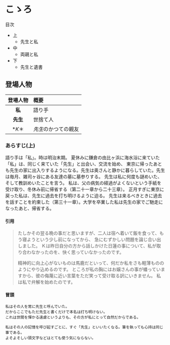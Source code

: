# こゝろ

目次

* 上
    * 先生と私
* 中
    * 両親と私
* 下
    * 先生と遺書


## 登場人物

|登場人物|概要|
|:-----:|:--|
|**私**|語り手|
|**先生**|世捨て人|
|**K*＊|*先生*のかつての親友|

### あらすじ(上)

語り手は「私」。時は明治末期。
夏休みに鎌倉の由比ヶ浜に海水浴に来ていた「私」は、同じく来ていた「先生」と出会い、交流を始め、
東京に帰ったあとも先生の家に出入りするようになる。先生は奥さんと静かに暮らしていた。先生は毎月、雑司ヶ谷にある友達の墓に墓参りする。
先生は私に何度も謎めいた、そして教訓めいたことを言う。
私は、父の病気の経過がよくないという手紙を受け取り、冬休み前に帰省する（第二十一章から二十三章）。
正月すぎに東京に戻った私は、先生に過去を打ち明けるように迫る。
先生は来るべきときに過去を話すことを約束した（第三十一章）。大学を卒業した私は先生の家でご馳走になったあと、帰省する。

#### 引用

> たしかその翌る晩の事だと思いますが、二人は宿へ着いて飯を食って、もう寝ようという少し前になってから、
> 急にむずかしい問題を論じ合い出しました。
> Ｋは昨日自分の方から話しかけた日蓮の事について、私が取り合わなかったのを、快く思っていなかったのです。
>
> 精神的に向上心がないものは馬鹿だといって、何だか私をさも軽薄もののようにやり込めるのです。
> ところが私の胸にはお嬢さんの事が蟠っていますから、彼の侮蔑に近い言葉をただ笑って受け取る訳にいきません。
> 私は私で弁解を始めたのです。

#### 冒頭

```text
私はその人を常に先生と呼んでいた。
だからここでもただ先生と書くだけで本名は打ち明けない。
これは世間を憚かる遠慮というよりも、その方が私にとって自然だからである。

私はその人の記憶を呼び起すごとに、すぐ「先生」といいたくなる。筆を執っても心持は同じ事である。
よそよそしい頭文字などはとても使う気にならない。
```